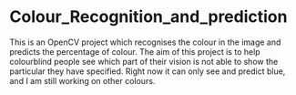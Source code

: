 # Colour_Recognition_and_prediction
This is an OpenCV project which recognises the colour in the image and predicts the percentage of colour. The aim of this project is to help colourblind people see which part of their vision is not able to show the particular they have specified.
Right now it can only see and predict blue, and I am still working on other colours. 
